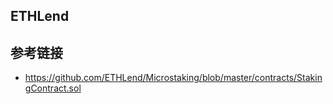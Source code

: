 ## ETHLend

## 参考链接  
- <https://github.com/ETHLend/Microstaking/blob/master/contracts/StakingContract.sol>
